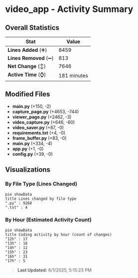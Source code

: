 # video_app - Activity Summary 

## Overall Statistics

| Stat                   | Value                                                             |
| ---------------------- | ----------------------------------------------------------------- |
| **Lines Added** (➕)   | 8459                                          |
| **Lines Removed** (➖) | 813                                        |
| **Net Change** (↕)    | 7646                |
| **Active Time** (⌚)   | 181 minutes |


## Modified Files
- **main.py** (+150, -2)
- **capture_page.py** (+4653, -744)
- **viewer_page.py** (+2462, -3)
- **video_capture.py** (+646, -60)
- **video_saver.py** (+87, -0)
- **requirements.txt** (+4, -0)
- **frame_buffer.py** (+83, -0)
- **main.py** (+334, -4)
- **app.py** (+1, -0)
- **config.py** (+39, -0)

## Visualizations

### By File Type (Lines Changed)

```mermaid
pie showData
title Lines changed by file type
".py" : 9268
".txt" : 4
```

### By Hour (Estimated Activity Count)

```mermaid
pie showData
title Coding activity by hour (count of changes)
"12h" : 17
"13h" : 18
"14h" : 12
"15h" : 23
"16h" : 31
"17h" : 5
```


> **Last Updated:** 6/1/2025, 5:15:23 PM